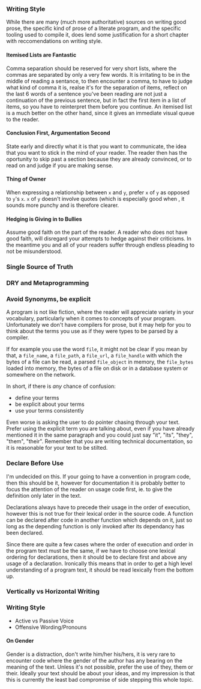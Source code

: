 ### Writing Style

While there are many (much more authoritative) sources on writing good prose, the specific kind of prose of a literate program, and the specific tooling used to compile it, does lend some justification for a short chapter with reccomendations on writing style.

#### Itemised Lists are Fantastic

Comma separation should be reserved for very short lists, where
the commas are separated by only a very few words. It is
irritating to be in the middle of reading a sentance, to
then encounter a comma, to have to judge what kind of comma it is,
realse it's for the separation of items, reflect on the last
6 words of a sentence you've been reading are not just a
continuation of the previous sentence, but in fact the first item
in a list of items, so you have to reinterpret them before you
continue. An itemised list is a much better on the other hand,
since it gives an immediate visual queue to the reader.


#### Conclusion First, Argumentation Second

State early and directly what it is that you want to communicate,
the idea that you want to stick in the mind of your reader. The
reader then has the oportunity to skip past a section because
they are already convinced, or to read on and judge if you are
making sense.


#### Thing of Owner

When expressing a relationship between `x` and `y`, prefer `x` of
`y` as opposed to `y`'s `x`. `x` of `y` doesn't involve quotes
(which is especially good when , it sounds more punchy and is
therefore clearer.

#### Hedging is Giving in to Bullies

Assume good faith on the part of the reader. A reader who does not have good faith, will disregard your attempts to hedge against their criticisms. In the meantime you and all of your readers suffer through endless pleading to not be misunderstood.


### Single Source of Truth

### DRY and Metaprogramming

### Avoid Synonyms, be explicit

A program is not like fiction, where the reader will appreciate
variety in your vocabulary, particularly when it comes to
concepts of your program. Unfortunately we don't have compilers
for prose, but it may help for you to think about the terms you
use as if they were types to be parsed by a compiler.

If for example you use the word `file`, it might not be clear if
you mean by that, a `file_name`, a `file_path`, a `file_url`, a
`file_handle` with which the bytes of a file can be read, a
parsed `file_object` in memory, the `file_bytes` loaded into
memory, the bytes of a file on disk or in a database system or
somewhere on the network.

In short, if there is *any* chance of confusion:

 - define your terms
 - be explicit about your terms
 - use your terms consistently


Even worse is asking the user to do pointer chasing through
your text. Prefer using the explicit term you are talking about,
even if you have already mentioned it in the same paragraph and
you could just say "it", "its", "they", "them", "their". Remember
that you are writing technical documentation, so it is reasonable
for your text to be stilted.



### Declare Before Use

I'm undecided on this. If your going to have a convention in
program code, then this should be it, however for documentation
it is probably better to focus the attention of the reader on
usage code first, ie. to give the definition only later in the
text.

Declarations always have to precede their usage in the order of
execution, however this is not true for their lexical order in
the source code. A function can be declared after code in another
function which depends on it, just so long as the depending
function is only invoked after its dependancy has been declared.

Since there are quite a few cases where the order of execution
and order in the program text must be the same, if we have to
choose one lexical ordering for declarations, then it should be
to declare first and above any usage of a declaration. Ironically
this means that in order to get a high level understanding of a
program text, it should be read lexically from the bottom up.


### Vertically vs Horizontal Writing

### Writing Style

 - Active vs Passive Voice
 - Offensive Wording/Pronouns

#### On Gender

Gender is a distraction, don't write him/her his/hers, it is very
rare to encounter code where the gender of the author has any
bearing on the meaning of the text. Unless it's not possible,
prefer the use of they, them or their. Ideally your text should
be about your ideas, and my impression is that this is currently
the least bad compromise of side stepping this whole topic.
